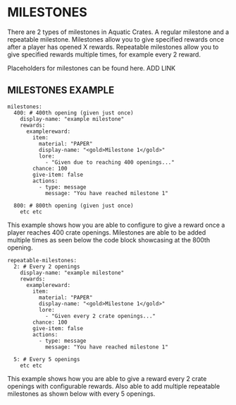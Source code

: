 # MILESTONES

There are 2 types of milestones in Aquatic Crates. A regular milestone and a repeatable milestone. Milestones allow you to give specified rewards once after a player has opened X rewards. Repeatable milestones allow you to give specified rewards multiple times, for example every 2 reward.

Placeholders for milestones can be found here. ADD LINK

## MILESTONES EXAMPLE

```
milestones:
  400: # 400th opening (given just once)
    display-name: "example milestone"
    rewards:
      examplereward:
        item:
          material: "PAPER"
          display-name: "<gold>Milestone 1</gold>"
          lore:
            - "Given due to reaching 400 openings..."
        chance: 100
        give-item: false
        actions: 
          - type: message
            message: "You have reached milestone 1"

  800: # 800th opening (given just once)
    etc etc
```

This example shows how you are able to configure to give a reward once a player reaches 400 crate openings. Milestones are able to be added multiple times as seen below the code block showcasing at the 800th opening. 

```
repeatable-milestones:
  2: # Every 2 openings
    display-name: "example milestone"
    rewards:
      examplereward:
        item:
          material: "PAPER"
          display-name: "<gold>Milestone 1</gold>"
          lore:
            - "Given every 2 crate openings..."
        chance: 100
        give-item: false
        actions: 
          - type: message
            message: "You have reached milestone 1"

  5: # Every 5 openings
    etc etc
```

This example shows how you are able to give a reward every 2 crate openings with configurable rewards. Also able to add multiple repeatable milestones as shown below with every 5 openings.